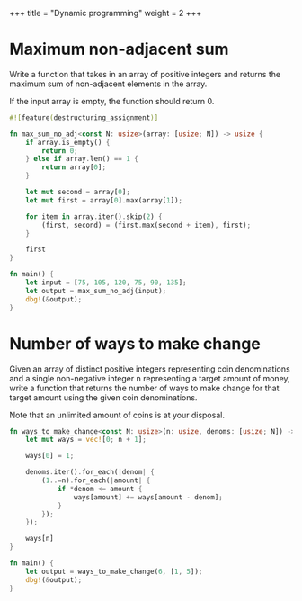 +++
title = "Dynamic programming"
weight = 2
+++

# Maximum non-adjacent sum

Write a function that takes in an array of positive integers and returns the maximum sum of non-adjacent elements in the array.

If the input array is empty, the function should return 0.

```rust
#![feature(destructuring_assignment)]

fn max_sum_no_adj<const N: usize>(array: [usize; N]) -> usize {
    if array.is_empty() {
        return 0;
    } else if array.len() == 1 {
        return array[0];
    }

    let mut second = array[0];
    let mut first = array[0].max(array[1]);

    for item in array.iter().skip(2) {
        (first, second) = (first.max(second + item), first);
    }

    first
}

fn main() {
    let input = [75, 105, 120, 75, 90, 135];
    let output = max_sum_no_adj(input);
    dbg!(&output);
}
```

# Number of ways to make change

Given an array of distinct positive integers representing coin denominations and a single non-negative integer n representing a target amount of money, write a function that returns the number of ways to make change for that target amount using the given coin denominations.

Note that an unlimited amount of coins is at your disposal.

```rust
fn ways_to_make_change<const N: usize>(n: usize, denoms: [usize; N]) -> usize {
    let mut ways = vec![0; n + 1];

    ways[0] = 1;

    denoms.iter().for_each(|denom| {
        (1..=n).for_each(|amount| {
            if *denom <= amount {
                ways[amount] += ways[amount - denom];
            }
        });
    });

    ways[n]
}

fn main() {
    let output = ways_to_make_change(6, [1, 5]);
    dbg!(&output);
}
```
